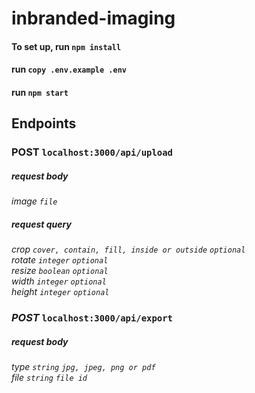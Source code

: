 # inbranded-imaging

#### To set up, run `npm install`

#### run `copy .env.example .env`

#### run `npm start`

## Endpoints
### POST `localhost:3000/api/upload`
##### request body
*image `file`*  
##### request query
*crop `cover, contain, fill, inside or outside` `optional`*  
*rotate `integer` `optional`*  
*resize `boolean` `optional`*  
*width `integer` `optional`*  
*height `integer` `optional`*  



### *POST* `localhost:3000/api/export`
##### request body
*type `string` `jpg, jpeg, png or pdf`*  
*file `string` `file id`*  

